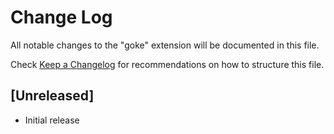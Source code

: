# Change Log

All notable changes to the "goke" extension will be documented in this file.

Check [Keep a Changelog](http://keepachangelog.com/) for recommendations on how to structure this file.

## [Unreleased]

- Initial release